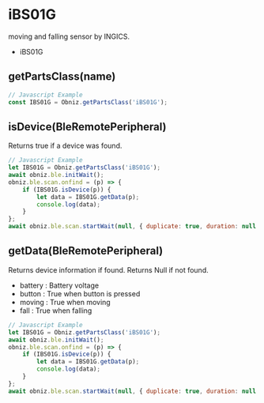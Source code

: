 # iBS01G

moving and falling sensor by INGICS.

- iBS01G


## getPartsClass(name)

```javascript
// Javascript Example
const IBS01G = Obniz.getPartsClass('iBS01G');
```

## isDevice(BleRemotePeripheral)

Returns true if a device was found.

```javascript
// Javascript Example
let IBS01G = Obniz.getPartsClass('iBS01G');
await obniz.ble.initWait();
obniz.ble.scan.onfind = (p) => {
    if (IBS01G.isDevice(p)) {
        let data = IBS01G.getData(p);
        console.log(data);
    }
};
await obniz.ble.scan.startWait(null, { duplicate: true, duration: null });
```

## getData(BleRemotePeripheral)

Returns device information if found. Returns Null if not found.

- battery : Battery voltage
- button : True when button is pressed
- moving : True when moving
- fall : True when falling


```javascript
// Javascript Example
let IBS01G = Obniz.getPartsClass('iBS01G');
await obniz.ble.initWait();
obniz.ble.scan.onfind = (p) => {
    if (IBS01G.isDevice(p)) {
        let data = IBS01G.getData(p);
        console.log(data);
    }
};
await obniz.ble.scan.startWait(null, { duplicate: true, duration: null });
```
